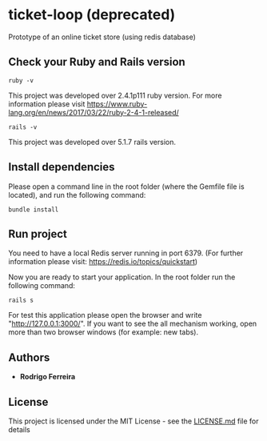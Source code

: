 # ticket-loop (deprecated)

Prototype of an online ticket store (using redis database)

## Check your Ruby and Rails version

```
ruby -v
```

This project was developed over 2.4.1p111 ruby version.
For more information please visit https://www.ruby-lang.org/en/news/2017/03/22/ruby-2-4-1-released/

```
rails -v
```

This project was developed over 5.1.7 rails version.

## Install dependencies

Please open a command line in the root folder (where the Gemfile file is located), and run the following command:

```
bundle install
```

## Run project

You need to have a local Redis server running in port 6379. (For further information please visit: https://redis.io/topics/quickstart)

Now you are ready to start your application. In the root folder run the following command:

```
rails s
```

For test this application please open the browser and write "http://127.0.0.1:3000/".
If you want to see the all mechanism working, open more than two browser windows (for example: new tabs).


## Authors

* **Rodrigo Ferreira**

## License

This project is licensed under the MIT License - see the [LICENSE.md](LICENSE.md) file for details
